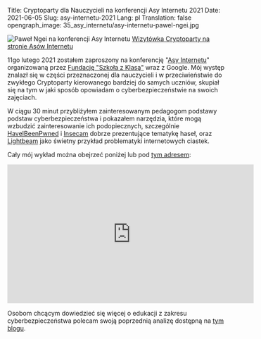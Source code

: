 Title: Cryptoparty dla Nauczycieli na konferencji Asy Internetu 2021
Date: 2021-06-05
Slug: asy-internetu-2021
Lang: pl
Translation: false
opengraph_image: 35_asy_internetu/asy-internetu-pawel-ngei.jpg

![Paweł Ngei na konferencji Asy Internetu](/images/35_asy_internetu/asy-internetu-pawel-ngei.jpg)
[Wizytówka Cryptoparty na stronie Asów Internetu](https://asyinternetu.szkolazklasa.org.pl/2021/02/17/asy-internetu-konferencja-juz-za-nami/)

11go lutego 2021 zostałem zaproszony na konferencję "[Asy Internetu](https://asyinternetu.szkolazklasa.org.pl/2021/02/17/asy-internetu-konferencja-juz-za-nami/)" organizowaną przez [Fundację "Szkoła z Klasą"](https://www.szkolazklasa.org.pl/) wraz z Google. Mój występ znalazł się w części przeznaczonej dla nauczycieli i w przeciwieństwie do zwykłego Cryptoparty kierowanego bardziej do samych uczniów, skupiał się na tym w jaki sposób opowiadam o cyberbezpieczeństwie na swoich zajęciach.

W ciągu 30 minut przybliżyłem zainteresowanym pedagogom podstawy podstaw cyberbezpieczeństwa i pokazałem narzędzia, które mogą wzbudzić zainteresowanie ich podopiecznych, szczególnie [HaveIBeenPwned](https://haveibeenpwned.com/) i [Insecam](insecam.org/) dobrze prezentujące tematykę haseł, oraz [Lightbeam](https://addons.mozilla.org/en-US/firefox/addon/lightbeam-3-0/) jako świetny przykład problematyki internetowych ciastek.

Cały mój wykład można obejrzeć poniżej lub pod [tym adresem](https://www.youtube.com/watch?v=gKG8cH-ChGE&t=21582s):

<iframe width="560" height="315" src="https://www.youtube-nocookie.com/embed/gKG8cH-ChGE?start=21580" title="YouTube video player" frameborder="0" allow="accelerometer; autoplay; clipboard-write; encrypted-media; gyroscope; picture-in-picture" allowfullscreen></iframe>

Osobom chcącym dowiedzieć się więcej o edukacji z zakresu cyberbezpieczeństwa polecam swoją poprzednią analizę dostępną na [tym blogu](/cryptoparty-2018-pl.html).
